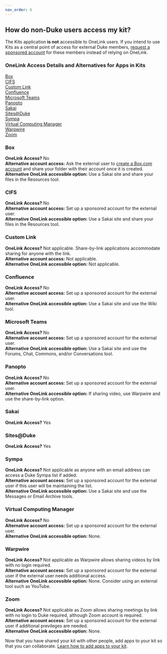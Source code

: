```yaml
---
nav_order: 6
---
```

## How do non-Duke users access my kit?<br>

The Kits application **is not** accessible to OneLink users.  If you intend to use Kits as a central point of access for external Duke members, [request a sponsored account](https://oit.duke.edu/what-we-do/applications/sponsored-accounts) for these members instead of relying on OneLink.

### OneLink Access Details and Alternatives for Apps in Kits

[Box](#box)<br>
[CIFS](#cifs)<br>
[Custom Link](#custom-link)<br>
[Confluence](#confluence)<br>
[Microsoft Teams](#microsoft-teams)<br>
[Panopto](#panopto)<br>
[Sakai](#sakai)<br>
[Sites@Duke](#sitesduke)<br>
[Sympa](#sympa)<br>
[Virtual Computing Manager](#virtual-computing-manager)<br>
[Warpwire](#warpwire)<br>
[Zoom](#zoom)

### Box<br>

**OneLink Access?** No<br>
**Alternative account access:** Ask the external user to [create a Box.com account](https://account.box.com/login) and share your folder with their account once it is created.<br>
**Alternative OneLink accessible option:** Use a Sakai site and share your files in the Resources tool.<br>

### CIFS<br>

**OneLink Access?** No<br>
**Alternative account access:** Set up a sponsored account for the external user.<br>
**Alternative OneLink accessible option:** Use a Sakai site and share your files in the Resources tool.<br>


### Custom Link<br>

**OneLink Access?** Not applicable. Share-by-link applications accommodate sharing for anyone with the link.<br>
**Alternative account access:** Not applicable.<br>
**Alternative OneLink accessible option:** Not applicable.<br>

### Confluence<br>

**OneLink Access?** No<br>
**Alternative account access:** Set up a sponsored account for the external user.<br>
**Alternative OneLink accessible option:** Use a Sakai site and use the Wiki tool.<br>

### Microsoft Teams<br>

**OneLink Access?** No<br>
**Alternative account access:** Set up a sponsored account for the external user.<br>
**Alternative OneLink accessible option:** Use a Sakai site and use the Forums, Chat, Commons, and/or Conversations tool.<br>

### Panopto<br>

**OneLink Access?** No<br>
**Alternative account access:** Set up a sponsored account for the external user.<br>
**Alternative OneLink accessible option:** If sharing video, use Warpwire and use the share-by-link option.<br>

### Sakai<br>

**OneLink Access?** Yes<br>


### Sites@Duke<br>

**OneLink Access?** Yes<br>


### Sympa<br>

**OneLink Access?** Not applicable as anyone with an email address can access a Duke Sympa list if added.<br>
**Alternative account access:** Set up a sponsored account for the external user if this user will be maintaining the list.<br>
**Alternative OneLink accessible option:** Use a Sakai site and use the Messages or Email Archive tools.<br>

### Virtual Computing Manager<br>

**OneLink Access?** No<br>
**Alternative account access:** Set up a sponsored account for the external user.<br>
**Alternative OneLink accessible option:** None.<br>

### Warpwire<br>

**OneLink Access?** Not applicable as Warpwire allows sharing videos by link with no login required.<br>
**Alternative account access:** Set up a sponsored account for the external user if the external user needs additional access.<br>
**Alternative OneLink accessible option:** None. Consider using an external tool such as YouTube.<br>

### Zoom<br>

**OneLink Access?** Not applicable as Zoom allows sharing meetings by link with no login to Duke required, although Zoom account is required.<br>
**Alternative account access:** Set up a sponsored account for the external user if additional previleges are needed.<br>
**Alternative OneLink accessible option:** None.<br>


Now that you have shared your kit with other people, add apps to your kit so that you can collaborate.  [Learn how to add apps to your kit](/how-do-i-add-apps-to-my-kit.md).
